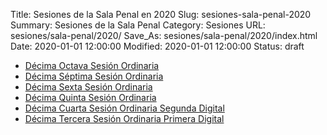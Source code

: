 Title: Sesiones de la Sala Penal en 2020
Slug: sesiones-sala-penal-2020
Summary: Sesiones de la Sala Penal
Category: Sesiones
URL: sesiones/sala-penal/2020/
Save_As: sesiones/sala-penal/2020/index.html
Date: 2020-01-01 12:00:00
Modified: 2020-01-01 12:00:00
Status: draft

- [Décima Octava Sesión Ordinaria](decima-octava-sesion-ordinaria/)
- [Décima Séptima Sesión Ordinaria](decima-septima-sesion-ordinaria/)
- [Décima Sexta Sesión Ordinaria](decima-sexta-sesion-ordinaria/)
- [Décima Quinta Sesión Ordinaria](decima-quinta-sesion-ordinaria/)
- [Décima Cuarta Sesión Ordinaria Segunda Digital](decima-cuarta-sesion-ordinaria-segunda-digital/)
- [Décima Tercera Sesión Ordinaria Primera Digital](decima-tercera-sesion-ordinaria-primera-digital/)


